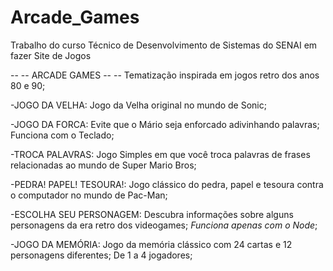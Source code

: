 # Arcade_Games
Trabalho do curso Técnico de Desenvolvimento de Sistemas do SENAI em fazer Site de Jogos

--  --  ARCADE GAMES  --  --
Tematização inspirada em jogos retro dos anos 80 e 90;

-JOGO DA VELHA: 
Jogo da Velha original no mundo de Sonic;

-JOGO DA FORCA: 
Evite que o Mário seja enforcado adivinhando palavras;
Funciona com o Teclado;

-TROCA PALAVRAS:
Jogo Simples em que você troca palavras de frases relacionadas ao mundo de Super Mario Bros;

-PEDRA! PAPEL! TESOURA!:
Jogo clássico do pedra, papel e tesoura contra o computador no mundo de Pac-Man;

-ESCOLHA SEU PERSONAGEM:
Descubra informações sobre alguns personagens da era retro dos videogames;
*Funciona apenas com o Node*;

-JOGO DA MEMÓRIA:
Jogo da memória clássico com 24 cartas e 12 personagens diferentes;
De 1 a 4 jogadores;

